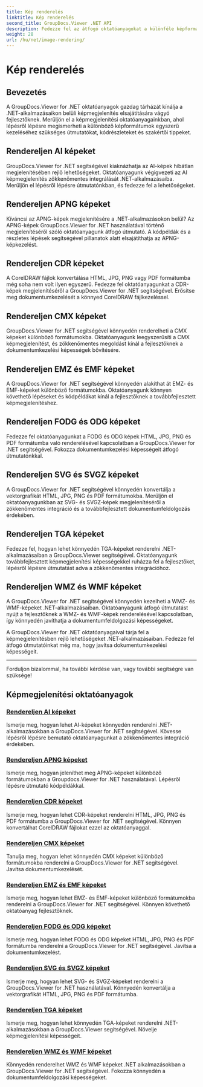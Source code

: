 ```yaml
---
title: Kép renderelés
linktitle: Kép renderelés
second_title: GroupDocs.Viewer .NET API
description: Fedezze fel az átfogó oktatóanyagokat a különféle képformátumok megjelenítéséről a GroupDocs.Viewer for .NET használatával. Tanuljon zökkenőmentes integrációs és kódolási példákat az AI-tól a WMF-ig.
weight: 28
url: /hu/net/image-rendering/
---
```


# Kép renderelés


## Bevezetés

A GroupDocs.Viewer for .NET oktatóanyagok gazdag tárházát kínálja a .NET-alkalmazásaikon belüli képmegjelenítés elsajátítására vágyó fejlesztőknek. Merüljön el a képmegjelenítési oktatóanyagainkban, ahol lépésről lépésre megismerheti a különböző képformátumok egyszerű kezeléséhez szükséges útmutatókat, kódrészleteket és szakértői tippeket.

## Rendereljen AI képeket
GroupDocs.Viewer for .NET segítségével kiaknázhatja az AI-képek hibátlan megjelenítésében rejlő lehetőségeket. Oktatóanyagunk végigvezeti az AI képmegjelenítés zökkenőmentes integrálását .NET-alkalmazásaiba. Merüljön el lépésről lépésre útmutatónkban, és fedezze fel a lehetőségeket.

## Rendereljen APNG képeket
Kíváncsi az APNG-képek megjelenítésére a .NET-alkalmazásokon belül? Az APNG-képek GroupDocs.Viewer for .NET használatával történő megjelenítéséről szóló oktatóanyagunk átfogó útmutató. A kódpéldák és a részletes lépések segítségével pillanatok alatt elsajátíthatja az APNG-képkezelést.

## Rendereljen CDR képeket
A CorelDRAW fájlok konvertálása HTML, JPG, PNG vagy PDF formátumba még soha nem volt ilyen egyszerű. Fedezze fel oktatóanyagunkat a CDR-képek megjelenítéséről a GroupDocs.Viewer for .NET segítségével. Erősítse meg dokumentumkezelését a könnyed CorelDRAW fájlkezeléssel.

## Rendereljen CMX képeket
GroupDocs.Viewer for .NET segítségével könnyedén renderelheti a CMX képeket különböző formátumokba. Oktatóanyagunk leegyszerűsíti a CMX képmegjelenítést, és zökkenőmentes megoldást kínál a fejlesztőknek a dokumentumkezelési képességek bővítésére.

## Rendereljen EMZ és EMF képeket
A GroupDocs.Viewer for .NET segítségével könnyedén alakíthat át EMZ- és EMF-képeket különböző formátumokba. Oktatóanyagunk könnyen követhető lépéseket és kódpéldákat kínál a fejlesztőknek a továbbfejlesztett képmegjelenítéshez.

## Rendereljen FODG és ODG képeket
Fedezze fel oktatóanyagunkat a FODG és ODG képek HTML, JPG, PNG és PDF formátumba való renderelésével kapcsolatban a GroupDocs.Viewer for .NET segítségével. Fokozza dokumentumkezelési képességeit átfogó útmutatónkkal.

## Rendereljen SVG és SVGZ képeket
A GroupDocs.Viewer for .NET segítségével könnyedén konvertálja a vektorgrafikát HTML, JPG, PNG és PDF formátumokba. Merüljön el oktatóanyagunkban az SVG- és SVGZ-képek megjelenítéséről a zökkenőmentes integráció és a továbbfejlesztett dokumentumfeldolgozás érdekében.

## Rendereljen TGA képeket
Fedezze fel, hogyan lehet könnyedén TGA-képeket renderelni .NET-alkalmazásaiban a GroupDocs.Viewer segítségével. Oktatóanyagunk továbbfejlesztett képmegjelenítési képességekkel ruházza fel a fejlesztőket, lépésről lépésre útmutatást adva a zökkenőmentes integrációhoz.

## Rendereljen WMZ és WMF képeket
A GroupDocs.Viewer for .NET segítségével könnyedén kezelheti a WMZ- és WMF-képeket .NET-alkalmazásaiban. Oktatóanyagunk átfogó útmutatást nyújt a fejlesztőknek a WMZ- és WMF-képek renderelésével kapcsolatban, így könnyedén javíthatja a dokumentumfeldolgozási képességeket.

A GroupDocs.Viewer for .NET oktatóanyagaival tárja fel a képmegjelenítésben rejlő lehetőségeket .NET-alkalmazásaiban. Fedezze fel átfogó útmutatóinkat még ma, hogy javítsa dokumentumkezelési képességeit.

---

Forduljon bizalommal, ha további kérdése van, vagy további segítségre van szüksége!
## Képmegjelenítési oktatóanyagok
### [Rendereljen AI képeket](./render-ai-images/)
Ismerje meg, hogyan lehet AI-képeket könnyedén renderelni .NET-alkalmazásokban a GroupDocs.Viewer for .NET segítségével. Kövesse lépésről lépésre bemutató oktatóanyagunkat a zökkenőmentes integráció érdekében.
### [Rendereljen APNG képeket](./render-apng-images/)
Ismerje meg, hogyan jeleníthet meg APNG-képeket különböző formátumokban a Groupdocs.Viewer for .NET használatával. Lépésről lépésre útmutató kódpéldákkal.
### [Rendereljen CDR képeket](./render-cdr-images/)
Ismerje meg, hogyan lehet CDR-képeket renderelni HTML, JPG, PNG és PDF formátumba a GroupDocs.Viewer for .NET segítségével. Könnyen konvertálhat CorelDRAW fájlokat ezzel az oktatóanyaggal.
### [Rendereljen CMX képeket](./render-cmx-images/)
Tanulja meg, hogyan lehet könnyedén CMX képeket különböző formátumokba renderelni a GroupDocs.Viewer for .NET segítségével. Javítsa dokumentumkezelését.
### [Rendereljen EMZ és EMF képeket](./render-emz-emf-images/)
Ismerje meg, hogyan lehet EMZ- és EMF-képeket különböző formátumokba renderelni a GroupDocs.Viewer for .NET segítségével. Könnyen követhető oktatóanyag fejlesztőknek.
### [Rendereljen FODG és ODG képeket](./render-fodg-odg-images/)
Ismerje meg, hogyan lehet FODG és ODG képeket HTML, JPG, PNG és PDF formátumba renderelni a GroupDocs.Viewer for .NET segítségével. Javítsa a dokumentumkezelést.
### [Rendereljen SVG és SVGZ képeket](./render-svg-svgz-images/)
Ismerje meg, hogyan lehet SVG- és SVGZ-képeket renderelni a GroupDocs.Viewer for .NET használatával. Könnyedén konvertálja a vektorgrafikát HTML, JPG, PNG és PDF formátumba.
### [Rendereljen TGA képeket](./render-tga-images/)
Ismerje meg, hogyan lehet könnyedén TGA-képeket renderelni .NET-alkalmazásokban a GroupDocs.Viewer segítségével. Növelje képmegjelenítési képességeit.
### [Rendereljen WMZ és WMF képeket](./render-wmz-wmf-images/)
Könnyedén renderelhet WMZ és WMF képeket .NET alkalmazásokban a GroupDocs.Viewer for .NET segítségével. Fokozza könnyedén a dokumentumfeldolgozási képességeket.